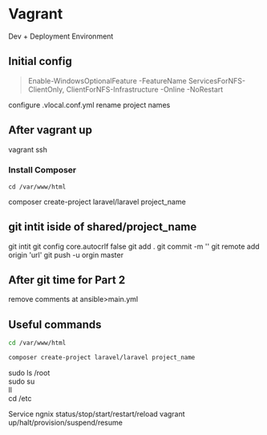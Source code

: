 # Vagrant 

Dev + Deployment Environment 

## Initial config

> Enable-WindowsOptionalFeature -FeatureName ServicesForNFS-ClientOnly, ClientForNFS-Infrastructure -Online -NoRestart

configure .vlocal.conf.yml rename project names

## After vagrant up

vagrant ssh

### Install Composer
`cd /var/www/html`

composer create-project laravel/laravel project_name

## git intit iside of shared/project_name

git intit
git config core.autocrlf false
git add .
git commit -m ''
git remote add origin 'url'
git push -u orgin master

## After git time for Part 2

remove comments at ansible>main.yml

## Useful commands

```bash
cd /var/www/html
```
```bash
composer create-project laravel/laravel project_name
```

sudo ls /root  
sudo su  
ll  
cd /etc

Service ngnix status/stop/start/restart/reload
vagrant up/halt/provision/suspend/resume
